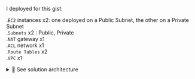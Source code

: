I deployed for this gist: <br>

.`EC2` instances x2: one deployed on a Public Subnet, the other on a Private Subnet<br>
.`Subnets` x2 : Public, Private<br>
.`NAT` gateway x1<br>
.`ACL` network x1<br>
.`Route Tables` x2<br>
.`VPC` x1<br>

<details>
<summary>🔵 See solution architecture</summary>
<p>
  
[![isaac-arnault-AWS.png](https://i.postimg.cc/vBBxrDPr/isaac-arnault-AWS.png)](https://postimg.cc/LqcsR4F5)
  
</p>
</details>
